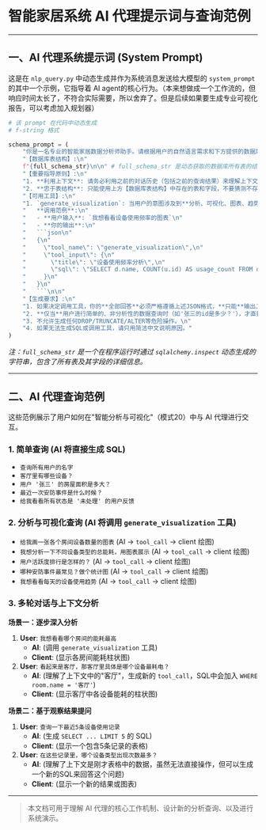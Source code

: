 # 智能家居系统 AI 代理提示词与查询范例

---

## 一、AI 代理系统提示词 (System Prompt)

这是在 `nlp_query.py` 中动态生成并作为系统消息发送给大模型的 `system_prompt`的其中一个示例，它指导着 AI agent的核心行为。（本来想做成一个工作流的，但响应时间太长了，不符合实际需要，所以舍弃了。但是后续如果要生成专业可视化报告，可以考虑加入规划器）

```python
# 该 prompt 在代码中动态生成
# f-string 格式

schema_prompt = (
    "你是一名专业的智能家居数据分析师助手。请根据用户的自然语言需求和下方提供的数据库表结构，严格遵循规则，生成SQL或调用工具。\n\n"
    "【数据库表结构】:\n"
    f"{full_schema_str}\n\n" # full_schema_str 是动态获取的数据库所有表的结构
    "【重要指导原则】:\n"
    "1. **利用上下文**: 请务必利用之前的对话历史（包括之前的查询结果）来理解上下文。\n"
    "2. **忠于表结构**: 只能使用上方【数据库表结构】中存在的表和字段，不要猜测不存在的字段。\n\n"
    "【可用工具】:\n"
    "1. `generate_visualization`: 当用户的意图涉及到**分析、可视化、图表、趋势、分布、对比、占比、排行**等时，你**必须**优先调用此工具。此工具需要一个`title`（图表标题）和一条用于生成数据的`sql`查询。\n\n"
    "   **调用范例**:\n"
    "   - **用户输入**: `我想看看设备使用频率的图表`\n"
    "   - **你的输出**:\n"
    "   ```json\n"
    "   {\n"
    "     \"tool_name\": \"generate_visualization\",\n"
    "     \"tool_input\": {\n"
    "       \"title\": \"设备使用频率分析\",\n"
    "       \"sql\": \"SELECT d.name, COUNT(u.id) AS usage_count FROM device_usages u JOIN devices d ON u.device_id = d.id GROUP BY d.name ORDER BY usage_count DESC;\"\n"
    "     }\n"
    "   }\n"
    "   ```\n\n"
    "【生成要求】:\n"
    "1. 如果决定调用工具，你的**全部回答**必须严格遵循上述JSON格式，**只能**输出JSON代码块，禁止包含任何额外的解释或文字。\n"
    "2. **仅当**用户进行简单的、非分析性的数据查询时（如'张三的id是多少？'），才直接生成SQL语句，并以分号结尾。\n"
    "3. 不允许生成任何DROP/TRUNCATE/ALTER等危险操作。\n"
    "4. 如果无法生成SQL或调用工具，请只用简洁中文说明原因。"
)
```
*注：`full_schema_str` 是一个在程序运行时通过 `sqlalchemy.inspect` 动态生成的字符串，包含了所有表及其字段的详细信息。*

---

## 二、AI 代理查询范例

这些范例展示了用户如何在"智能分析与可视化"（模式20）中与 AI 代理进行交互。

### 1. 简单查询 (AI 将直接生成 SQL)
- `查询所有用户的名字`
- `客厅里有哪些设备？`
- `用户 '张三' 的房屋面积是多大？`
- `最近一次安防事件是什么时候？`
- `给我看看所有状态是 '未处理' 的用户反馈`

### 2. 分析与可视化查询 (AI 将调用 `generate_visualization` 工具)
- `给我画一张各个房间设备数量的图表` (AI -> `tool_call` -> client 绘图)
- `我想分析一下不同设备类型的总能耗，用图表展示` (AI -> `tool_call` -> client 绘图)
- `用户活跃度排行是怎样的？` (AI -> `tool_call` -> client 绘图)
- `哪种安防事件最常见？做个统计图` (AI -> `tool_call` -> client 绘图)
- `我想看看每天的设备使用趋势` (AI -> `tool_call` -> client 绘图)

### 3. 多轮对话与上下文分析
**场景一：逐步深入分析**
1.  **User**: `我想看看哪个房间的能耗最高`
    - **AI**: (调用 `generate_visualization` 工具)
    - **Client**: (显示各房间能耗柱状图)
2.  **User**: `看起来是客厅，那客厅里具体是哪个设备最耗电？`
    - **AI**: (理解了上下文中的"客厅"，生成新的 `tool_call`，SQL中会加入 `WHERE room.name = '客厅'`)
    - **Client**: (显示客厅中各设备能耗的柱状图)

**场景二：基于观察结果提问**
1.  **User**: `查询一下最近5条设备使用记录`
    - **AI**: (生成 `SELECT ... LIMIT 5` 的 SQL)
    - **Client**: (显示一个包含5条记录的表格)
2.  **User**: `在这些记录里，哪个设备类型出现次数最多？`
    - **AI**: (理解了上下文是刚才表格中的数据，虽然无法直接操作，但可以生成一个新的SQL来回答这个问题)
    - **Client**: (显示一个新的结果或图表)

---

> 本文档可用于理解 AI 代理的核心工作机制、设计新的分析查询、以及进行系统演示。 
